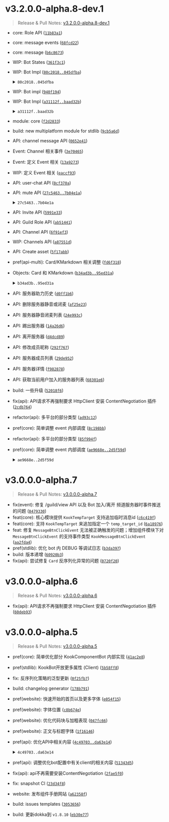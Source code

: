 # v3.2.0.0-alpha.8-dev.1

> Release & Pull Notes: [v3.2.0.0-alpha.8-dev.1](https://github.com/simple-robot/simpler-robot/releases/tag/v3.2.0.0-alpha.8-dev.1) 

- core: Role API ([`11b83a1`](https://github.com/simple-robot/simpler-robot/commit/11b83a1))
- core: message events ([`68fcd22`](https://github.com/simple-robot/simpler-robot/commit/68fcd22))
- core: message ([`b6c8673`](https://github.com/simple-robot/simpler-robot/commit/b6c8673))
- WIP: Bot States ([`361f3c1`](https://github.com/simple-robot/simpler-robot/commit/361f3c1))
- WIP: Bot Impl ([`80c2018..045dfba`](https://github.com/simple-robot/simpler-robot/compare/80c2018..940f194))

    <details><summary><code>80c2018..045dfba</code></summary>

    - [`80c2018`](https://github.com/simple-robot/simpler-robot/commit/80c2018)
    - [`045dfba`](https://github.com/simple-robot/simpler-robot/commit/045dfba)

    </details>

- WIP: Bot impl ([`940f194`](https://github.com/simple-robot/simpler-robot/commit/940f194))
- WIP: Bot Impl ([`a31112f..baad32b`](https://github.com/simple-robot/simpler-robot/compare/a31112f..f2d2833))

    <details><summary><code>a31112f..baad32b</code></summary>

    - [`a31112f`](https://github.com/simple-robot/simpler-robot/commit/a31112f)
    - [`baad32b`](https://github.com/simple-robot/simpler-robot/commit/baad32b)

    </details>

- module: core ([`f2d2833`](https://github.com/simple-robot/simpler-robot/commit/f2d2833))
- build: new multiplatform module for stdlib ([`9cb5a6d`](https://github.com/simple-robot/simpler-robot/commit/9cb5a6d))
- API: channel message API ([`0652e41`](https://github.com/simple-robot/simpler-robot/commit/0652e41))
- Event: Channel 相关事件 ([`3e70465`](https://github.com/simple-robot/simpler-robot/commit/3e70465))
- Event: 定义 Event 相关 ([`13a9273`](https://github.com/simple-robot/simpler-robot/commit/13a9273))
- WIP: 定义 Event 相关 ([`eaccf93`](https://github.com/simple-robot/simpler-robot/commit/eaccf93))
- API: user-chat API ([`0cf370a`](https://github.com/simple-robot/simpler-robot/commit/0cf370a))
- API: mute API ([`27c5463..7b04e1a`](https://github.com/simple-robot/simpler-robot/compare/27c5463..5991e33))

    <details><summary><code>27c5463..7b04e1a</code></summary>

    - [`27c5463`](https://github.com/simple-robot/simpler-robot/commit/27c5463)
    - [`7b04e1a`](https://github.com/simple-robot/simpler-robot/commit/7b04e1a)

    </details>

- API: Invite API ([`5991e33`](https://github.com/simple-robot/simpler-robot/commit/5991e33))
- API: Guild Role API ([`ab51441`](https://github.com/simple-robot/simpler-robot/commit/ab51441))
- API: Channel API ([`6f91ef3`](https://github.com/simple-robot/simpler-robot/commit/6f91ef3))
- WIP: Channels API ([`a87551d`](https://github.com/simple-robot/simpler-robot/commit/a87551d))
- API: Create asset ([`5f17abb`](https://github.com/simple-robot/simpler-robot/commit/5f17abb))
- pref(api-multi): Card/KMarkdown 相关调整 ([`fd6f318`](https://github.com/simple-robot/simpler-robot/commit/fd6f318))
- Objects: Card 和 KMarkdown ([`b34ad3b..95ed31a`](https://github.com/simple-robot/simpler-robot/compare/b34ad3b..d0ff1b6))

    <details><summary><code>b34ad3b..95ed31a</code></summary>

    - [`b34ad3b`](https://github.com/simple-robot/simpler-robot/commit/b34ad3b)
    - [`95ed31a`](https://github.com/simple-robot/simpler-robot/commit/95ed31a)

    </details>

- API: 服务器助力历史 ([`d0ff1b6`](https://github.com/simple-robot/simpler-robot/commit/d0ff1b6))
- API: 删除服务器静音或闭麦 ([`af25e23`](https://github.com/simple-robot/simpler-robot/commit/af25e23))
- API: 服务器静音闭麦列表 ([`24e993c`](https://github.com/simple-robot/simpler-robot/commit/24e993c))
- API: 踢出服务器 ([`14a26d6`](https://github.com/simple-robot/simpler-robot/commit/14a26d6))
- API: 离开服务器 ([`d4dcd89`](https://github.com/simple-robot/simpler-robot/commit/d4dcd89))
- API: 修改成员昵称 ([`292f767`](https://github.com/simple-robot/simpler-robot/commit/292f767))
- API: 服务器成员列表 ([`29de952`](https://github.com/simple-robot/simpler-robot/commit/29de952))
- API: 服务器详情 ([`f982878`](https://github.com/simple-robot/simpler-robot/commit/f982878))
- API: 获取当前用户加入的服务器列表 ([`68301e6`](https://github.com/simple-robot/simpler-robot/commit/68301e6))
- build: 一些升级 ([`52018f6`](https://github.com/simple-robot/simpler-robot/commit/52018f6))
- fix(api): API请求不再强制要求 HttpClient 安装 ContentNegotiation 插件 ([`2cdb764`](https://github.com/simple-robot/simpler-robot/commit/2cdb764))
- refactor(api): 多平台的部分类型 ([`ad93c12`](https://github.com/simple-robot/simpler-robot/commit/ad93c12))
- pref(core): 简单调整 event 内部调度 ([`8c198bb`](https://github.com/simple-robot/simpler-robot/commit/8c198bb))
- refactor(api): 多平台的部分类型 ([`85f994f`](https://github.com/simple-robot/simpler-robot/commit/85f994f))
- pref(core): 简单调整 event 内部调度 ([`ae9668e..2d5f59d`](https://github.com/simple-robot/simpler-robot/compare/ae9668e..v3.0.0.0-alpha.7))

    <details><summary><code>ae9668e..2d5f59d</code></summary>

    - [`ae9668e`](https://github.com/simple-robot/simpler-robot/commit/ae9668e)
    - [`76f9a2a`](https://github.com/simple-robot/simpler-robot/commit/76f9a2a)
    - [`2d5f59d`](https://github.com/simple-robot/simpler-robot/commit/2d5f59d)

    </details>


# v3.0.0.0-alpha.7

> Release & Pull Notes: [v3.0.0.0-alpha.7](https://github.com/simple-robot/simpler-robot/releases/tag/v3.0.0.0-alpha.7) 

- fix(event): 修复 /guild/view API 以及 Bot 加入/离开 频道服务器时事件推送的问题 ([`8479330`](https://github.com/simple-robot/simpler-robot/commit/8479330))
- feat(core): 核心模块提供 `KookTempTarget` 支持追加临时消息id ([`c6c419f`](https://github.com/simple-robot/simpler-robot/commit/c6c419f))
- feat(core): 支持 `KookTempTarget` 来追加指定一个 `temp_target_id` ([`6a18976`](https://github.com/simple-robot/simpler-robot/commit/6a18976))
- feat: 修复 `MessageBtnClickEvent` 无法被正确触发的问题；增加组件模块下对 `MessageBtnClickEvent` 的支持事件类型 `KookMessageBtnClickEvent` ([`aa2fda4`](https://github.com/simple-robot/simpler-robot/commit/aa2fda4))
- pref(stdlib): 优化 bot 内 DEBUG 等调试日志 ([`b3da397`](https://github.com/simple-robot/simpler-robot/commit/b3da397))
- build: 版本递增 ([`60920b3`](https://github.com/simple-robot/simpler-robot/commit/60920b3))
- fix(api): 尝试修复 `Card` 反序列化异常的问题 ([`0720f20`](https://github.com/simple-robot/simpler-robot/commit/0720f20))

# v3.0.0.0-alpha.6

> Release & Pull Notes: [v3.0.0.0-alpha.6](https://github.com/simple-robot/simpler-robot/releases/tag/v3.0.0.0-alpha.6) 

- fix(api): API请求不再强制要求 HttpClient 安装 ContentNegotiation 插件 ([`60deb93`](https://github.com/simple-robot/simpler-robot/commit/60deb93))

# v3.0.0.0-alpha.5

> Release & Pull Notes: [v3.0.0.0-alpha.5](https://github.com/simple-robot/simpler-robot/releases/tag/v3.0.0.0-alpha.5) 

- pref(core): 简单优化部分 KookComponentBot 内部实现 ([`41ac2e8`](https://github.com/simple-robot/simpler-robot/commit/41ac2e8))
- pref(stdlib): KookBot开放更多属性 (Client) ([`5b58ff8`](https://github.com/simple-robot/simpler-robot/commit/5b58ff8))
- fix: 反序列化策略的泛型更新 ([`0f25fb7`](https://github.com/simple-robot/simpler-robot/commit/0f25fb7))
- build: changelog generator ([`178b791`](https://github.com/simple-robot/simpler-robot/commit/178b791))
- pref(website): 快速开始的首页以及更多字体 ([`e054f15`](https://github.com/simple-robot/simpler-robot/commit/e054f15))
- pref(website): 字体位置 ([`c8b674e`](https://github.com/simple-robot/simpler-robot/commit/c8b674e))
- pref(website): 优化代码块与加粗表现 ([`047fc66`](https://github.com/simple-robot/simpler-robot/commit/047fc66))
- pref(website): 正文与标题字体 ([`1f16146`](https://github.com/simple-robot/simpler-robot/commit/1f16146))
- pref(api): 优化API中相关内容 ([`4c49703..da63e14`](https://github.com/simple-robot/simpler-robot/compare/4c49703..51343d5))

    <details><summary><code>4c49703..da63e14</code></summary>

    - [`4c49703`](https://github.com/simple-robot/simpler-robot/commit/4c49703)
    - [`da63e14`](https://github.com/simple-robot/simpler-robot/commit/da63e14)

    </details>

- pref(api): 调整优化bot配置中有关client的相关内容 ([`51343d5`](https://github.com/simple-robot/simpler-robot/commit/51343d5))
- fix(api): api不再需要安装ContentNegotiation ([`2fae5f0`](https://github.com/simple-robot/simpler-robot/commit/2fae5f0))
- fix: snapshot CI ([`23d34f8`](https://github.com/simple-robot/simpler-robot/commit/23d34f8))
- website: 发布组件手册网站 ([`a62358f`](https://github.com/simple-robot/simpler-robot/commit/a62358f))
- build: issues templates ([`3053656`](https://github.com/simple-robot/simpler-robot/commit/3053656))
- build: 更新dokka到 `v1.8.10` ([`eb30e77`](https://github.com/simple-robot/simpler-robot/commit/eb30e77))

